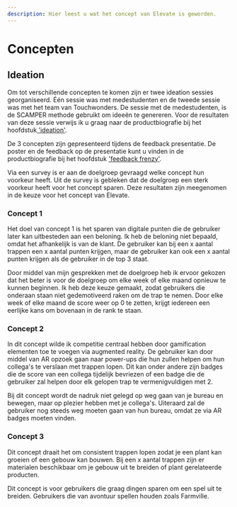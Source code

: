 ```yaml
---
description: Hier leest u wat het concept van Elevate is geworden.
---
```


# Concepten

## Ideation

Om tot verschillende concepten te komen zijn er twee ideation sessies georganiseerd. Één sessie was met medestudenten en de tweede sessie was met het team van Touchwonders. De sessie met de medestudenten, is de SCAMPER methode gebruikt om ideeën te genereren. Voor de resultaten van deze sessie verwijs ik u graag naar de productbiografie bij het hoofdstuk[ 'ideation'](https://s-sontoidjojo.gitbook.io/productbiografie/fase-2/ideation). 

De 3 concepten zijn gepresenteerd tijdens de feedback presentatie. De poster en de feedback op de presentatie kunt u vinden in de productbiografie bij het hoofdstuk ['feedback frenzy'](https://s-sontoidjojo.gitbook.io/productbiografie/fase-2/feedback-frenzy). 

Via een survey is er aan de doelgroep gevraagd welke concept hun voorkeur heeft. Uit de survey is gebleken dat de doelgroep een sterk voorkeur heeft voor het concept sparen. Deze resultaten zijn meegenomen in de keuze voor het concept van Elevate.    

### Concept 1

Het doel van concept 1 is het sparen van digitale punten die de gebruiker later kan uitbesteden aan een beloning. Ik heb de beloning niet bepaald, omdat het afhankelijk is van de klant. De gebruiker kan bij een x aantal trappen een x aantal punten krijgen, maar de gebruiker kan ook een x aantal punten krijgen als de gebruiker in de top 3 staat.

Door middel van mijn gesprekken met de doelgroep heb ik ervoor gekozen dat het beter is voor de doelgroep om elke week of elke maand opnieuw te kunnen beginnen. Ik heb deze keuze gemaakt, zodat gebruikers die onderaan staan niet gedemotiveerd raken om de trap te nemen. Door elke week of elke maand de score weer op 0 te zetten, krijgt iedereen een eerlijke kans om bovenaan in de rank te staan. 

### Concept 2

In dit concept wilde ik competitie centraal hebben door gamification elementen toe te voegen via augmented reality. De gebruiker kan door middel van AR opzoek gaan naar power-ups die hun zullen helpen om hun collega's te verslaan met trappen lopen. Dit kan onder andere zijn badges die de score van een collega tijdelijk bevriezen of een badge die de gebruiker zal helpen door elk gelopen trap te vermenigvuldigen met 2.

Bij dit concept wordt de nadruk niet gelegd op weg gaan van je bureau en bewegen, maar op plezier hebben met je collega's. Uiteraard zal de gebruiker nog steeds weg moeten gaan van hun bureau, omdat ze via AR badges moeten vinden.    

### Concept 3

Dit concept draait het om consistent trappen lopen zodat je een plant kan groeien of een gebouw kan bouwen. Bij een x aantal trappen zijn er materialen beschikbaar om je gebouw uit te breiden of plant gerelateerde producten. 

Dit concept is voor gebruikers die graag dingen sparen om een spel uit te breiden. Gebruikers die van avontuur spellen houden zoals Farmville. 



